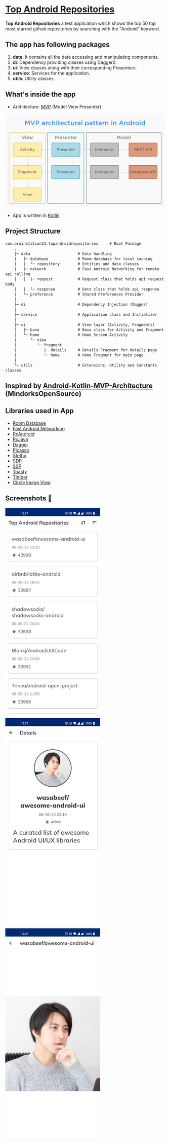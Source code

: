 # [Top Android Repositories](https://github.com/samiulhoquelimo/Top-Android-Repositories)

**Top Android Repositories** a test application which shows the top 50 top most starred github
repositories by searching with the "Android" keyword.

## The app has following packages

1. **data**: It contains all the data accessing and manipulating components.
2. **di**: Dependency providing classes using Dagger2.
3. **ui**: View classes along with their corresponding Presenters.
4. **service**: Services for the application.
5. **utils**: Utility classes.

## What's inside the app

- Architecture: [MVP](https://github.com/MindorksOpenSource/android-kotlin-mvp-architecture) (Model
  View Presenter)

![mvp](readme/mvp.png)

- App is written in [Kotlin](https://developer.android.com/kotlin)

## Project Structure

```text
com.brainstation23.topandroidrepositories     # Root Package
    .
    ├─ data                     # Data handling
    |   ├─ database             # Room database for local caching
    |   |  └─ repository        # Entities and data classes
    |   ├─ network              # Fast Android Networking for remote api calling
    |   |  ├─ request           # Request class that holds api request body
    |   |  └─ response          # Data class that holds api response
    |   └─ preference           # Shared Preferences Provider
    |
    ├─ di                       # Dependency Injection (Dagger)
    |
    ├─ service                  # Application class and Initializer
    |
    ├─ ui                       # View layer (Activity, Fragments)
    │   ├─ base                 # Base class for Activity and Fragment
    │   └─ home                 # Home Screen Activity
    │      └─ view
    │         └─ fragment
    │            ├─ details     # Details Fragment for details page
    │            └─ home        # Home Fragment for main page
    |
    └─ utils                    # Extensions, Utility and Constants classes
```

## Inspired by [Android-Kotlin-MVP-Architecture](https://github.com/MindorksOpenSource/android-kotlin-mvp-architecture) (MindorksOpenSource)

## Libraries used in App

- [Room Database](https://developer.android.com/training/data-storage/room)
- [Fast Android Networking](https://github.com/amitshekhariitbhu/Fast-Android-Networking)
- [RxAndroid](https://github.com/ReactiveX/RxAndroid)
- [RxJava](https://github.com/ReactiveX/RxJava)
- [Dagger](https://github.com/google/dagger)
- [Picasso](https://github.com/square/picasso)
- [Stetho](https://github.com/facebook/stetho)
- [SDP](https://github.com/intuit/sdp)
- [SSP](https://github.com/intuit/ssp)
- [Toasty](https://github.com/GrenderG/Toasty)
- [Timber](https://github.com/JakeWharton/timber)
- [Circle Image View](https://github.com/hdodenhof/CircleImageView)

## Screenshots 📸
[<img alt="alt_text" width="300" src="readme/screenshot_1.jpg" />](https://github.com/samiulhoquelimo/Top-Android-Repositories/blob/main/readme/screenshot_1.jpg)
[<img alt="alt_text" width="300" src="readme/screenshot_2.jpg" />](https://github.com/samiulhoquelimo/Top-Android-Repositories/blob/main/readme/screenshot_2.jpg)
[<img alt="alt_text" width="300" src="readme/screenshot_3.jpg" />](https://github.com/samiulhoquelimo/Top-Android-Repositories/blob/main/readme/screenshot_3.jpg)
